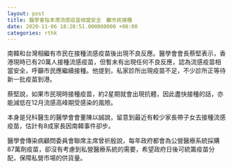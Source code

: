 ```yaml
---
layout: post
title: 醫學會指本港流感疫苗相當安全　籲市民接種
date: 2020-11-06 18:28:51.000000000 +08:00
categories: rthk
---
```


南韓和台灣相繼有市民在接種流感疫苗後出現不良反應。醫學會會長蔡堅表示，香港現時已有20萬人接種流感疫苗，但暫未有出現任何不良反應，認為流感疫苗相當安全，呼籲市民應繼續接種。他提到，私家診所出現疫苗不足，不少診所正等待新一批疫苗到港。

蔡堅說，如果市民現時接種疫苗，約2星期就會出現抗體，因此盡快接種的話，亦能減低在12月流感高峰期受感染的風險。

本身是兒科醫生的醫學會會董陳以誠說，留意到最近有較少家長帶子女去接種流感疫苗，估計有8成家長因南韓事件卻步。

醫學會傳染病顧問委員會聯席主席曾祈殷說，每年政府都會為公營醫療系統採購87萬劑疫苗，卻沒有考慮到私營醫療系統的需要，希望政府日後可統籌疫苗分配，保障私營市場的供貨量。
